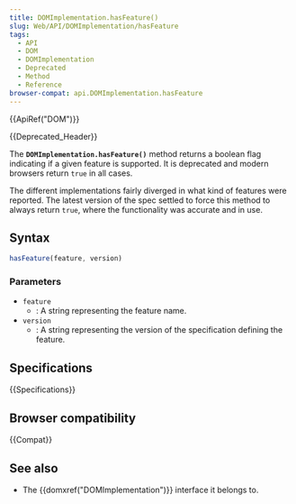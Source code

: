 ```yaml
---
title: DOMImplementation.hasFeature()
slug: Web/API/DOMImplementation/hasFeature
tags:
  - API
  - DOM
  - DOMImplementation
  - Deprecated
  - Method
  - Reference
browser-compat: api.DOMImplementation.hasFeature
---
```

{{ApiRef("DOM")}}

{{Deprecated_Header}}

The
**`DOMImplementation.hasFeature()`** method returns a
boolean flag indicating if a given feature is supported. It is
deprecated and modern browsers return `true` in all cases.

The different implementations fairly diverged in what kind of features were reported.
The latest version of the spec settled to force this method to always return
`true`, where the functionality was accurate and in use.

## Syntax

```js
hasFeature(feature, version)
```

### Parameters

- `feature`
  - : A string representing the feature name.
- `version`
  - : A string representing the version of the specification defining
    the feature.

## Specifications

{{Specifications}}

## Browser compatibility

{{Compat}}

## See also

- The {{domxref("DOMImplementation")}} interface it belongs to.
